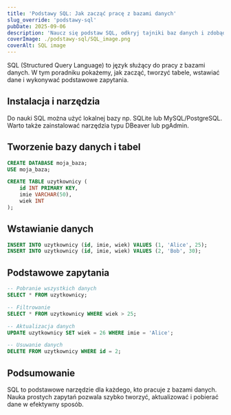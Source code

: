 ```yaml
---
title: 'Podstawy SQL: Jak zacząć pracę z bazami danych'
slug_override: 'podstawy-sql'
pubDate: 2025-09-06
description: 'Naucz się podstaw SQL, odkryj tajniki baz danych i zdobądź praktyczne umiejętności potrzebne do efektywnej pracy z danymi.'
coverImage: ./podstawy-sql/SQL_image.png
coverAlt: SQL image
---
```


SQL (Structured Query Language) to język służący do pracy z bazami danych. W tym poradniku pokażemy, jak zacząć, tworzyć tabele, wstawiać dane i wykonywać podstawowe zapytania.

## Instalacja i narzędzia
Do nauki SQL można użyć lokalnej bazy np. SQLite lub MySQL/PostgreSQL. Warto także zainstalować narzędzia typu DBeaver lub pgAdmin.

## Tworzenie bazy danych i tabel

```sql
CREATE DATABASE moja_baza;
USE moja_baza;

CREATE TABLE uzytkownicy (
    id INT PRIMARY KEY,
    imie VARCHAR(50),
    wiek INT
);
```

## Wstawianie danych

```sql
INSERT INTO uzytkownicy (id, imie, wiek) VALUES (1, 'Alice', 25);
INSERT INTO uzytkownicy (id, imie, wiek) VALUES (2, 'Bob', 30);
```

## Podstawowe zapytania

```sql
-- Pobranie wszystkich danych
SELECT * FROM uzytkownicy;

-- Filtrowanie
SELECT * FROM uzytkownicy WHERE wiek > 25;

-- Aktualizacja danych
UPDATE uzytkownicy SET wiek = 26 WHERE imie = 'Alice';

-- Usuwanie danych
DELETE FROM uzytkownicy WHERE id = 2;
```

## Podsumowanie
SQL to podstawowe narzędzie dla każdego, kto pracuje z bazami danych. Nauka prostych zapytań pozwala szybko tworzyć, aktualizować i pobierać dane w efektywny sposób.
